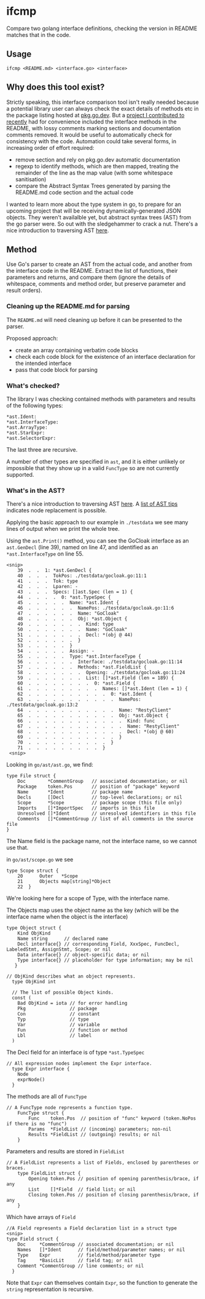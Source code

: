 # ifcmp
Compare two golang interface definitions, checking the version in README matches that in the code.

## Usage

```
ifcmp <README.md> <interface.go> <interface>
```

## Why does this tool exist?
Strictly speaking, this interface comparison tool isn't really needed because a potential library user can always check the exact details of methods etc in the package listing hosted at [pkg.go.dev](https://pkg.go.dev/). But a [project I contributed to recently](https://github.com/nerzal/gocloak) had for convenience included the interface methods in the README, with lossy comments marking sections and documentation comments removed. It would be useful to automatically check for consistency with the code.  Automation could take several forms, in increasing order of effort required:

  - remove section and rely on pkg.go.dev automatic documentation 
  - regexp to identify methods, which are then mapped, treating the remainder of the line as the map value (with some whitespace sanitisation)
  - compare the Abstract Syntax Trees generated by parsing the README.md code section and the actual code
  
I wanted to learn more about the type system in go, to prepare for an upcoming project that will be receiving dynamically-generated JSON objects. They weren't availalble yet, but abstract syntax trees (AST) from the go parser were. So out with the sledgehammer to crack a nut. There's a nice introduction to traversing AST [here](https://www.zupzup.org/go-ast-traversal/index.html). 

## Method

Use Go's parser to create an AST from the actual code, and another from the interface code in the README. Extract the list of functions, their parameters and returns, and compare them (ignore the details of whitespace, comments and method order, but preserve parameter and result orders).

### Cleaning up the README.md for parsing

The ```README.md``` will need cleaning up before it can be presented to the parser. 

Proposed approach:

  - create an array containing verbatim code blocks
  - check each code block for the existence of an interface declaration for the intended interface
  - pass that code block for parsing
  

### What's checked?

The library I was checking contained methods with parameters and results of the following types:

```
*ast.Ident:
*ast.InterfaceType:
*ast.ArrayType:
*ast.StarExpr:
*ast.SelectorExpr:
```
The last three are recursive. 

A number of other types are specified in ```ast```, and it is either unlikely or impossible that they show up in a valid ```FuncType``` so are not currently supported. 


### What's in the AST?

There's a nice introduction to traversing AST [here](https://www.zupzup.org/go-ast-traversal/index.html). 
A [list of AST tips](https://magodo.github.io/go-ast-tips/) indicates node replacement is possible.

Applying the basic approach to our example in ```./testdata``` we see many lines of output when we print the whole tree. 

Using the ```ast.Print()``` method, you can see the GoCloak interface as an ```ast.GenDecl``` (line 39), named on line 47, and identified as an ```*ast.InterfaceType```  on line 55. 

```
<snip>
    39  .  .  1: *ast.GenDecl {
    40  .  .  .  TokPos: ./testdata/gocloak.go:11:1
    41  .  .  .  Tok: type
    42  .  .  .  Lparen: -
    43  .  .  .  Specs: []ast.Spec (len = 1) {
    44  .  .  .  .  0: *ast.TypeSpec {
    45  .  .  .  .  .  Name: *ast.Ident {
    46  .  .  .  .  .  .  NamePos: ./testdata/gocloak.go:11:6
    47  .  .  .  .  .  .  Name: "GoCloak"
    48  .  .  .  .  .  .  Obj: *ast.Object {
    49  .  .  .  .  .  .  .  Kind: type
    50  .  .  .  .  .  .  .  Name: "GoCloak"
    51  .  .  .  .  .  .  .  Decl: *(obj @ 44)
    52  .  .  .  .  .  .  }
    53  .  .  .  .  .  }
    54  .  .  .  .  .  Assign: -
    55  .  .  .  .  .  Type: *ast.InterfaceType {
    56  .  .  .  .  .  .  Interface: ./testdata/gocloak.go:11:14
    57  .  .  .  .  .  .  Methods: *ast.FieldList {
    58  .  .  .  .  .  .  .  Opening: ./testdata/gocloak.go:11:24
    59  .  .  .  .  .  .  .  List: []*ast.Field (len = 189) {
    60  .  .  .  .  .  .  .  .  0: *ast.Field {
    61  .  .  .  .  .  .  .  .  .  Names: []*ast.Ident (len = 1) {
    62  .  .  .  .  .  .  .  .  .  .  0: *ast.Ident {
    63  .  .  .  .  .  .  .  .  .  .  .  NamePos: ./testdata/gocloak.go:13:2
    64  .  .  .  .  .  .  .  .  .  .  .  Name: "RestyClient"
    65  .  .  .  .  .  .  .  .  .  .  .  Obj: *ast.Object {
    66  .  .  .  .  .  .  .  .  .  .  .  .  Kind: func
    67  .  .  .  .  .  .  .  .  .  .  .  .  Name: "RestyClient"
    68  .  .  .  .  .  .  .  .  .  .  .  .  Decl: *(obj @ 60)
    69  .  .  .  .  .  .  .  .  .  .  .  }
    70  .  .  .  .  .  .  .  .  .  .  }
    71  .  .  .  .  .  .  .  .  .  }
 <snip>
```
Looking in ```go/ast/ast.go```, we find:

```
type File struct {
  	Doc        *CommentGroup   // associated documentation; or nil
  	Package    token.Pos       // position of "package" keyword
  	Name       *Ident          // package name
  	Decls      []Decl          // top-level declarations; or nil
  	Scope      *Scope          // package scope (this file only)
  	Imports    []*ImportSpec   // imports in this file
  	Unresolved []*Ident        // unresolved identifiers in this file
  	Comments   []*CommentGroup // list of all comments in the source file
}
```

The Name field is the package name, not the interface name, so we cannot use that.

in ```go/ast/scope.go``` we see
```
type Scope struct {
    20  	Outer   *Scope
    21  	Objects map[string]*Object
    22  }
```

We're looking here for a scope of Type, with the interface name.

The Objects map uses the object name as the key (which will be the interface name when the object is the interface)

```
type Object struct {
   	Kind ObjKind
   	Name string      // declared name
   	Decl interface{} // corresponding Field, XxxSpec, FuncDecl, LabeledStmt, AssignStmt, Scope; or nil
   	Data interface{} // object-specific data; or nil
   	Type interface{} // placeholder for type information; may be nil
   }

```

```
// ObjKind describes what an object represents.
  type ObjKind int
  
  // The list of possible Object kinds.
  const (
  	Bad ObjKind = iota // for error handling
  	Pkg                // package
  	Con                // constant
  	Typ                // type
  	Var                // variable
  	Fun                // function or method
  	Lbl                // label
  )
```   
   
The Decl field for an interface is of type ```*ast.TypeSpec```

```
// All expression nodes implement the Expr interface.
  type Expr interface {
  	Node
  	exprNode()
  }
```

The methods are all of ```FuncType```

```
// A FuncType node represents a function type.
  	FuncType struct {
  		Func    token.Pos  // position of "func" keyword (token.NoPos if there is no "func")
  		Params  *FieldList // (incoming) parameters; non-nil
  		Results *FieldList // (outgoing) results; or nil
  	}
```

Parameters and results are stored in ```FieldList```

```
// A FieldList represents a list of Fields, enclosed by parentheses or braces.
    type FieldList struct {
    	Opening token.Pos // position of opening parenthesis/brace, if any
    	List    []*Field  // field list; or nil
    	Closing token.Pos // position of closing parenthesis/brace, if any
    }
```	

Which have arrays of ```Field```

```
//A Field represents a Field declaration list in a struct type 
<snip>
type Field struct {
  	Doc     *CommentGroup // associated documentation; or nil
  	Names   []*Ident      // field/method/parameter names; or nil
  	Type    Expr          // field/method/parameter type
  	Tag     *BasicLit     // field tag; or nil
  	Comment *CommentGroup // line comments; or nil
  }
```

Note that ```Expr``` can themselves contain ```Expr```, so the function to generate the ```string``` representation is recursive.




	
